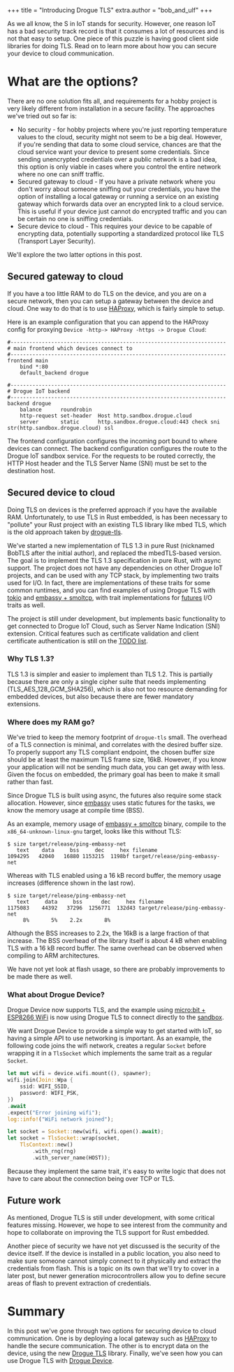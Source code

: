 +++
title = "Introducing Drogue TLS"
extra.author = "bob_and_ulf"
+++

As we all know, the S in IoT stands for security. However, one reason IoT has a bad security track record is that it consumes a lot of resources and is not that easy to setup. One piece of this puzzle is having good client side libraries for doing TLS. Read on to learn more about how you can secure your device to cloud communication.

<!-- more -->

# What are the options?

There are no one solution fits all, and requirements for a hobby project is very likely different from installation in a secure facility. The approaches we've tried out so far is:

* No security - for hobby projects where you're just reporting temperature values to the cloud, security might not seem to be a big deal. However, if you're sending that data to some cloud service, chances are that the cloud service want your device to present some credentials. Since sending unencrypted credentials over a public network is a bad idea, this option is only viable in cases where you control the entire network where no one can sniff traffic. 
* Secured gateway to cloud - If you have a private network where you don't worry about someone sniffing out your credentials, you have the option of installing a local gateway or running a service on an existing gateway which forwards data over an encrypted link to a cloud service. This is useful if your device just cannot do encrypted traffic and you can be certain no one is sniffing credentials.
* Secure device to cloud - This requires your device to be capable of encrypting data, potentially supporting a standardized protocol like TLS (Transport Layer Security).

We'll explore the two latter options in this post.

## Secured gateway to cloud

If you have a too little RAM to do TLS on the device, and you are on a secure network, then you can setup a gateway between the device and cloud. One way to do that is to use [HAProxy](http://www.haproxy.org/), which is fairly simple to setup. 

Here is an example configuration that you can append to the HAProxy config for proxying `Device -http-> HAProxy -https -> Drogue Cloud`:

```
#---------------------------------------------------------------------
# main frontend which devices connect to
#---------------------------------------------------------------------
frontend main
    bind *:80
    default_backend drogue

#---------------------------------------------------------------------
# Drogue IoT backend
#---------------------------------------------------------------------
backend drogue
    balance      roundrobin
    http-request set-header  Host http.sandbox.drogue.cloud
    server       static      http.sandbox.drogue.cloud:443 check sni str(http.sandbox.drogue.cloud) ssl
```

The frontend configuration configures the incoming port bound to where devices can connect. The backend configuration 
configures the route to the Drogue IoT sandbox service. For the requests to be routed correctly, the HTTP Host header and the TLS Server Name (SNI) must be set to the destination host.

## Secured device to cloud

Doing TLS on devices is the preferred approach if you have the available RAM. Unfortunately, to use TLS in Rust embedded, is has been necessary to "pollute" your Rust project with an existing TLS library like mbed TLS, which is the old approach taken by [drogue-tls](https://github.com/drogue-iot/drogue-tls).

We've started a new implementation of TLS 1.3 in pure Rust (nicknamed BobTLS after the initial author), and replaced the mbedTLS-based version. The goal is to implement the TLS 1.3 specification in pure Rust, with async support. The project does not have any dependencies on other Drogue IoT projects, and can be used with any TCP stack, by implementing two traits used for I/O. In fact, there are implementations of these traits for some common runtimes, and you can find examples of using Drogue TLS with [tokio](https://github.com/drogue-iot/drogue-tls/tree/main/examples/tokio) and [embassy + smoltcp](https://github.com/drogue-iot/drogue-tls/tree/main/examples/embassy), with trait implementations for [futures](https://github.com/drogue-iot/drogue-tls/tree/main/src/lib.rs) I/O traits as well.

The project is still under development, but implements basic functionality to get connected to Drogue IoT Cloud, such as Server Name Indication (SNI) extension. Critical features such as certificate validation and client certificate authentication is still on the [TODO list](https://github.com/drogue-iot/drogue-tls/issues). 

### Why TLS 1.3?

TLS 1.3 is simpler and easier to implement than TLS 1.2. This is partially because there are only a single cipher suite that needs implementing (TLS_AES_128_GCM_SHA256), which is also not too resource demanding for embedded devices, but also because there are fewer mandatory extensions.

### Where does my RAM go?

We've tried to keep the memory footprint of `drogue-tls` small. The overhead of a TLS connection is minimal, and correlates with the desired buffer size. To properly support any TLS compliant endpoint, the chosen buffer size should be at least the maximum TLS frame size, 16kB. However, if you know your application will not be sending much data, you can get away with less. Given the focus on embedded, the primary goal has been to make it small rather than fast.

Since Drogue TLS is built using async, the futures also require some stack allocation. However, since [embassy](https://github.com/embassy-rs/embassy) uses static futures for the tasks, we know the memory usage at compile time (BSS).

As an example, memory usage of [embassy + smoltcp](https://github.com/drogue-iot/drogue-tls/tree/main/examples/embassy) binary, compile to the `x86_64-unknown-linux-gnu` target, looks like this without TLS:

```
$ size target/release/ping-embassy-net
   text    data     bss     dec     hex filename
1094295   42040   16880 1153215  1198bf target/release/ping-embassy-net
```

Whereas with TLS enabled using a 16 kB record buffer, the memory usage increases (difference shown in the last row).

```
$ size target/release/ping-embassy-net
   text     data     bss      dec     hex filename
1175083    44392   37296  1256771  132d43 target/release/ping-embassy-net
     8%       5%    2.2x       8%
```

Although the BSS increases to 2.2x, the 16kB is a large fraction of that increase. The BSS overhead of the library itself is about 4 kB when enabling TLS with a 16 kB record buffer. The same overhead can be observed when compiling to ARM architectures.

We have not yet look at flash usage, so there are probably improvements to be made there as well.

### What about Drogue Device?

Drogue Device now supports TLS, and the example using [micro:bit + ESP8266 WiFi](https://github.com/drogue-iot/drogue-device/tree/main/examples/nrf52/microbit-esp8266) is now using Drogue TLS to connect directly to the [sandbox](https://sandbox.drogue.cloud/).

We want Drogue Device to provide a simple way to get started with IoT, so having a simple API to use networking is important. As an example, the following code joins the wifi network, creates a regular `Socket` before wrapping it in a `TlsSocket` which implements the same trait as a regular `Socket`.

```rust
let mut wifi = device.wifi.mount((), spawner);
wifi.join(Join::Wpa {
    ssid: WIFI_SSID,
    password: WIFI_PSK,
})
.await
.expect("Error joining wifi");
log::info!("WiFi network joined");

let socket = Socket::new(wifi, wifi.open().await);
let socket = TlsSocket::wrap(socket,
    TlsContext::new()
        .with_rng(rng)
        .with_server_name(HOST));
```

Because they implement the same trait, it's easy to write logic that does not have to care about the connection being over TCP or TLS.

## Future work

As mentioned, Drogue TLS is still under development, with some critical features missing. However, we hope to see interest from the community and hope to collaborate on improving the TLS support for Rust embedded.

Another piece of security we have not yet discussed is the security of the device itself. If the device is installed in a public location, you also need to make sure someone cannot simply connect to it physically and extract the credentials from flash. This is a topic on its own that we'll try to cover in a later post, but newer generation microcontrollers allow you to define secure areas of flash to prevent extraction of credentials.

# Summary

In this post we've gone through two options for securing device to cloud communication. One is by deploying a local gateway such as [HAProxy](http://www.haproxy.org/) to handle the secure communication. The other is to encrypt data on the device, using the new [Drogue TLS](https://github.com/drogue-iot/drogue-tls) library. Finally, we've seen how you can use Drogue TLS with [Drogue Device](https://github.com/drogue-iot/drogue-device).

